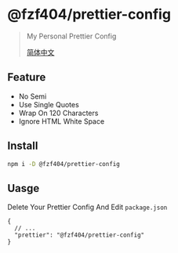 # @fzf404/prettier-config

> My Personal Prettier Config
>
> [简体中文](README.zh-CN.md)

## Feature

- No Semi
- Use Single Quotes
- Wrap On 120 Characters
- Ignore HTML White Space

## Install

```bash
npm i -D @fzf404/prettier-config
```

## Uasge

Delete Your Prettier Config And Edit `package.json`

```jsonc
{
  // ...
  "prettier": "@fzf404/prettier-config"
}
```
